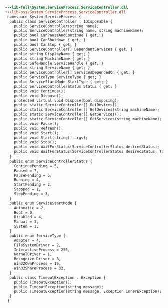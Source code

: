 ﻿```diff
---lib-full\System.ServiceProcess.ServiceController.dll
+++lib-oss\System.ServiceProcess.ServiceController.dll
 namespace System.ServiceProcess {
  public class ServiceController : IDisposable {
    public ServiceController(string name);
    public ServiceController(string name, string machineName);
    public bool CanPauseAndContinue { get; }
    public bool CanShutdown { get; }
    public bool CanStop { get; }
    public ServiceController[] DependentServices { get; }
    public string DisplayName { get; }
    public string MachineName { get; }
    public SafeHandle ServiceHandle { get; }
    public string ServiceName { get; }
    public ServiceController[] ServicesDependedOn { get; }
    public ServiceType ServiceType { get; }
    public ServiceStartMode StartType { get; }
    public ServiceControllerStatus Status { get; }
    public void Continue();
    public void Dispose();
    protected virtual void Dispose(bool disposing);
    public static ServiceController[] GetDevices();
    public static ServiceController[] GetDevices(string machineName);
    public static ServiceController[] GetServices();
    public static ServiceController[] GetServices(string machineName);
    public void Pause();
    public void Refresh();
    public void Start();
    public void Start(string[] args);
    public void Stop();
    public void WaitForStatus(ServiceControllerStatus desiredStatus);
    public void WaitForStatus(ServiceControllerStatus desiredStatus, TimeSpan timeout);
  }
  public enum ServiceControllerStatus {
    ContinuePending = 5,
    Paused = 7,
    PausePending = 6,
    Running = 4,
    StartPending = 2,
    Stopped = 1,
    StopPending = 3,
  }
  public enum ServiceStartMode {
    Automatic = 2,
    Boot = 0,
    Disabled = 4,
    Manual = 3,
    System = 1,
  }
  public enum ServiceType {
    Adapter = 4,
    FileSystemDriver = 2,
    InteractiveProcess = 256,
    KernelDriver = 1,
    RecognizerDriver = 8,
    Win32OwnProcess = 16,
    Win32ShareProcess = 32,
  }
  public class TimeoutException : Exception {
    public TimeoutException();
    public TimeoutException(string message);
    public TimeoutException(string message, Exception innerException);
  }
 }
```
